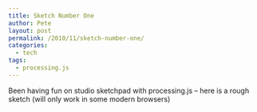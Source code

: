 ```yaml
---
title: Sketch Number One
author: Pete
layout: post
permalink: /2010/11/sketch-number-one/
categories:
  - tech
tags:
  - processing.js
---
```

Been having fun on studio sketchpad with processing.js – here is a rough sketch (will only work in some modern browsers)
